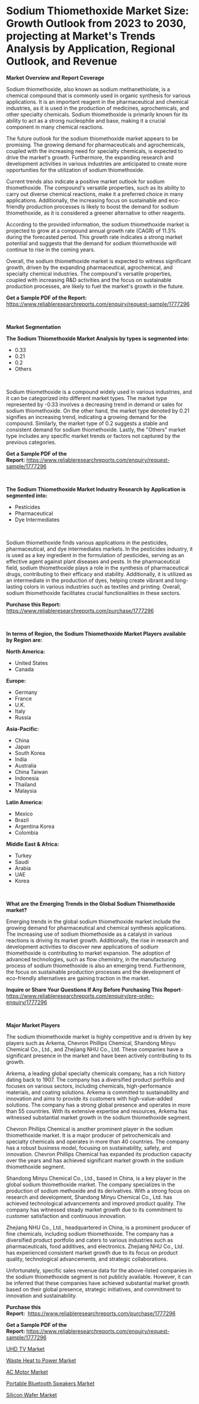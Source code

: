 <p><h1>Sodium Thiomethoxide Market Size: Growth Outlook from 2023 to 2030, projecting at Market's Trends Analysis by Application, Regional Outlook, and Revenue</h1></p><p><strong>Market Overview and Report Coverage</strong></p>
<p><p>Sodium thiomethoxide, also known as sodium methanethiolate, is a chemical compound that is commonly used in organic synthesis for various applications. It is an important reagent in the pharmaceutical and chemical industries, as it is used in the production of medicines, agrochemicals, and other specialty chemicals. Sodium thiomethoxide is primarily known for its ability to act as a strong nucleophile and base, making it a crucial component in many chemical reactions.</p><p>The future outlook for the sodium thiomethoxide market appears to be promising. The growing demand for pharmaceuticals and agrochemicals, coupled with the increasing need for specialty chemicals, is expected to drive the market's growth. Furthermore, the expanding research and development activities in various industries are anticipated to create more opportunities for the utilization of sodium thiomethoxide.</p><p>Current trends also indicate a positive market outlook for sodium thiomethoxide. The compound's versatile properties, such as its ability to carry out diverse chemical reactions, make it a preferred choice in many applications. Additionally, the increasing focus on sustainable and eco-friendly production processes is likely to boost the demand for sodium thiomethoxide, as it is considered a greener alternative to other reagents.</p><p>According to the provided information, the sodium thiomethoxide market is projected to grow at a compound annual growth rate (CAGR) of 11.3% during the forecasted period. This growth rate indicates a strong market potential and suggests that the demand for sodium thiomethoxide will continue to rise in the coming years.</p><p>Overall, the sodium thiomethoxide market is expected to witness significant growth, driven by the expanding pharmaceutical, agrochemical, and specialty chemical industries. The compound's versatile properties, coupled with increasing R&D activities and the focus on sustainable production processes, are likely to fuel the market's growth in the future.</p></p>
<p><strong>Get a Sample PDF of the Report:</strong> <a href="https://www.reliableresearchreports.com/enquiry/request-sample/1777296">https://www.reliableresearchreports.com/enquiry/request-sample/1777296</a></p>
<p>&nbsp;</p>
<p><strong>Market Segmentation</strong></p>
<p><strong>The Sodium Thiomethoxide Market Analysis by types is segmented into:</strong></p>
<p><ul><li>0.33</li><li>0.21</li><li>0.2</li><li>Others</li></ul></p>
<p>&nbsp;</p>
<p><p>Sodium thiomethoxide is a compound widely used in various industries, and it can be categorized into different market types. The market type represented by -0.33 involves a decreasing trend in demand or sales for sodium thiomethoxide. On the other hand, the market type denoted by 0.21 signifies an increasing trend, indicating a growing demand for the compound. Similarly, the market type of 0.2 suggests a stable and consistent demand for sodium thiomethoxide. Lastly, the "Others" market type includes any specific market trends or factors not captured by the previous categories.</p></p>
<p><strong>Get a Sample PDF of the Report:</strong>&nbsp;<a href="https://www.reliableresearchreports.com/enquiry/request-sample/1777296">https://www.reliableresearchreports.com/enquiry/request-sample/1777296</a></p>
<p>&nbsp;</p>
<p><strong>The Sodium Thiomethoxide Market Industry Research by Application is segmented into:</strong></p>
<p><ul><li>Pesticides</li><li>Pharmaceutical</li><li>Dye Intermediates</li></ul></p>
<p>&nbsp;</p>
<p><p>Sodium thiomethoxide finds various applications in the pesticides, pharmaceutical, and dye intermediates markets. In the pesticides industry, it is used as a key ingredient in the formulation of pesticides, serving as an effective agent against plant diseases and pests. In the pharmaceutical field, sodium thiomethoxide plays a role in the synthesis of pharmaceutical drugs, contributing to their efficacy and stability. Additionally, it is utilized as an intermediate in the production of dyes, helping create vibrant and long-lasting colors in various industries such as textiles and printing. Overall, sodium thiomethoxide facilitates crucial functionalities in these sectors.</p></p>
<p><strong>Purchase this Report:</strong>&nbsp; <a href="https://www.reliableresearchreports.com/purchase/1777296">https://www.reliableresearchreports.com/purchase/1777296</a></p>
<p>&nbsp;</p>
<p><strong>In terms of Region, the Sodium Thiomethoxide Market Players available by Region are:</strong></p>
<p>
    <p> <strong> North America: </strong>
        <ul>
            <li>United States</li>
            <li>Canada</li>
        </ul>
        </p> 
    <p> <strong> Europe: </strong>
        <ul>
            <li>Germany</li>
            <li>France</li>
            <li>U.K.</li>
            <li>Italy</li>
            <li>Russia</li>
        </ul>
        </p> 
    <p> <strong> Asia-Pacific: </strong>
        <ul>
            <li>China</li>
            <li>Japan</li>
            <li>South Korea</li>
            <li>India</li>
            <li>Australia</li>
            <li>China Taiwan</li>
            <li>Indonesia</li>
            <li>Thailand</li>
            <li>Malaysia</li>
        </ul>
        </p> 
    <p> <strong> Latin America: </strong>
        <ul>
            <li>Mexico</li>
            <li>Brazil</li>
            <li>Argentina Korea</li>
            <li>Colombia</li>
        </ul>
        </p> 
    <p> <strong> Middle East & Africa: </strong>
        <ul>
            <li>Turkey</li>
            <li>Saudi</li>
            <li>Arabia</li>
            <li>UAE</li>
            <li>Korea</li>
        </ul>
    </p>
    </p>
<p>&nbsp;</p>
<p><strong>What are the Emerging Trends in the Global Sodium Thiomethoxide market?</strong></p>
<p><p>Emerging trends in the global sodium thiomethoxide market include the growing demand for pharmaceutical and chemical synthesis applications. The increasing use of sodium thiomethoxide as a catalyst in various reactions is driving its market growth. Additionally, the rise in research and development activities to discover new applications of sodium thiomethoxide is contributing to market expansion. The adoption of advanced technologies, such as flow chemistry, in the manufacturing process of sodium thiomethoxide is also an emerging trend. Furthermore, the focus on sustainable production processes and the development of eco-friendly alternatives are gaining traction in the market.</p></p>
<p><strong>Inquire or Share Your Questions If Any Before Purchasing This Report</strong>- <a href="https://www.reliableresearchreports.com/enquiry/pre-order-enquiry/1777296">https://www.reliableresearchreports.com/enquiry/pre-order-enquiry/1777296</a></p>
<p>&nbsp;</p>
<p><strong>Major Market Players</strong></p>
<p><p>The sodium thiomethoxide market is highly competitive and is driven by key players such as Arkema, Chevron Phillips Chemical, Shandong Minyu Chemical Co., Ltd., and Zhejiang NHU Co., Ltd. These companies have a significant presence in the market and have been actively contributing to its growth.</p><p>Arkema, a leading global specialty chemicals company, has a rich history dating back to 1907. The company has a diversified product portfolio and focuses on various sectors, including chemicals, high-performance materials, and coating solutions. Arkema is committed to sustainability and innovation and aims to provide its customers with high-value-added solutions. The company has a strong global presence and operates in more than 55 countries. With its extensive expertise and resources, Arkema has witnessed substantial market growth in the sodium thiomethoxide segment.</p><p>Chevron Phillips Chemical is another prominent player in the sodium thiomethoxide market. It is a major producer of petrochemicals and specialty chemicals and operates in more than 40 countries. The company has a robust business model, focusing on sustainability, safety, and innovation. Chevron Phillips Chemical has expanded its production capacity over the years and has achieved significant market growth in the sodium thiomethoxide segment.</p><p>Shandong Minyu Chemical Co., Ltd., based in China, is a key player in the global sodium thiomethoxide market. The company specializes in the production of sodium methoxide and its derivatives. With a strong focus on research and development, Shandong Minyu Chemical Co., Ltd. has achieved technological advancements and improved product quality. The company has witnessed steady market growth due to its commitment to customer satisfaction and continuous innovation.</p><p>Zhejiang NHU Co., Ltd., headquartered in China, is a prominent producer of fine chemicals, including sodium thiomethoxide. The company has a diversified product portfolio and caters to various industries such as pharmaceuticals, food additives, and electronics. Zhejiang NHU Co., Ltd. has experienced consistent market growth due to its focus on product quality, technological advancements, and strategic collaborations.</p><p>Unfortunately, specific sales revenue data for the above-listed companies in the sodium thiomethoxide segment is not publicly available. However, it can be inferred that these companies have achieved substantial market growth based on their global presence, strategic initiatives, and commitment to innovation and sustainability.</p></p>
<p><strong>Purchase this Report:</strong>&nbsp;&nbsp;<a href="https://www.reliableresearchreports.com/purchase/1777296">https://www.reliableresearchreports.com/purchase/1777296</a></p>
<p></p>
<p><strong>Get a Sample PDF of the Report:</strong>&nbsp;<a href="https://www.reliableresearchreports.com/enquiry/request-sample/1777296">https://www.reliableresearchreports.com/enquiry/request-sample/1777296</a></p>
<p><p><a href="https://medium.com/@santoshh992151/uhd-tv-market-report-reveals-the-latest-trends-and-growth-opportunities-of-this-market-b572aec58c28">UHD TV Market</a></p><p><a href="https://medium.com/@prakrishnarp23/waste-heat-to-power-market-furnishes-information-on-market-share-market-trends-and-market-growth-82a5bb976e00">Waste Heat to Power Market</a></p><p><a href="https://medium.com/@marilynadams76/ac-motor-market-size-reveals-the-best-marketing-channels-in-global-industry-d65f68c35986">AC Motor Market</a></p><p><a href="https://medium.com/@shivangi.reportprime/portable-bluetooth-speakers-market-size-and-market-trends-complete-industry-overview-2023-to-2030-21cdf0803740">Portable Bluetooth Speakers Market</a></p><p><a href="https://medium.com/@shivay151299/silicon-wafer-market-share-evolution-and-market-growth-trends-2023-2030-2e87ffe36649">Silicon Wafer Market</a></p></p>
